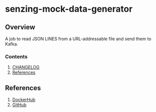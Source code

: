 # senzing-mock-data-generator

## Overview

A job to read JSON LINES from a URL-addressable file and send them to Kafka.

### Contents

1. [CHANGELOG](CHANGELOG.md)
1. [References](#references)

## References

1. [DockerHub](https://hub.docker.com/r/senzing/mock-data-generator)
1. [GitHub](https://github.com/Senzing/mock-data-generator)
